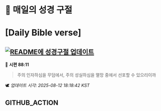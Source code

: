 # 🙏 매일의 성경 구절
# [Daily Bible verse]
## [![README에 성경구절 업데이트](https://github.com/DONGSUKA/first_test/actions/workflows/update-readme-bible.yml/badge.svg)](https://github.com/DONGSUKA/first_test/actions/workflows/update-readme-bible.yml)
<!-- START_BIBLE_VERSE -->
📖 **시편 88:11**
> 주의 인자하심을 무덤에서, 주의 성실하심을 멸망 중에서 선포할 수 있으리이까

🕊️ _업데이트 시각: 2025-08-12 18:18:42 KST_
  <!-- END_BIBLE_VERSE -->
## GITHUB_ACTION
